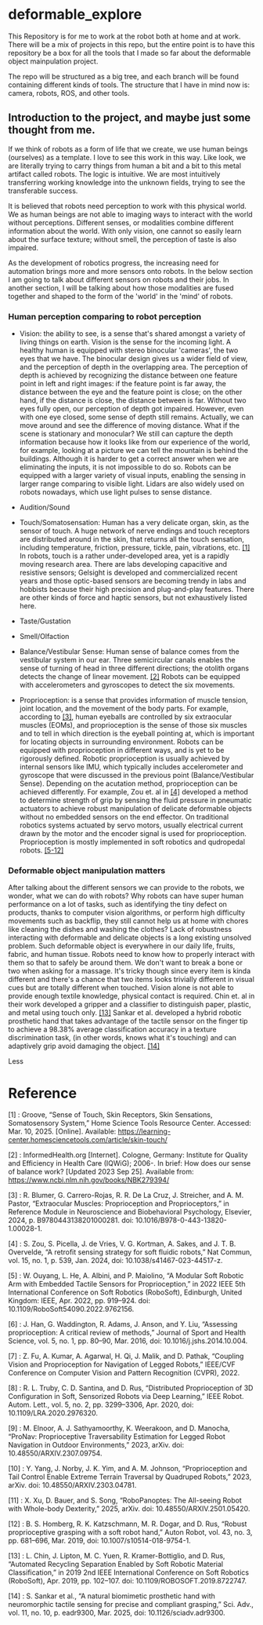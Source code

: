 # deformable_explore
This Repository is for me to work at the robot both at home and at work.
There will be a mix of projects in this repo, but the entire point is to have this repository be a box for all the tools that I made so far about the deformable object mainpulation project. 

The repo will be structured as a big tree, and each branch will be found containing different kinds of tools. The structure that I have in mind now is: camera, robots, ROS, and other tools.

## Introduction to the project, and maybe just some thought from me.
If we think of robots as a form of life that we create, we use human beings (ourselves) as a template. I love to see this work in this way. Like look, we are literally trying to carry things from human a bit and a bit to this metal artifact called robots. The logic is intuitive. We are most intuitively transferring working knowledge into the unknown fields, trying to see the transferable success. 

It is believed that robots need perception to work with this physical world. We as human beings are not able to imaging ways to interact with the world without perceptions. Different senses, or modalities combine different information about the world. With only vision, one cannot so easily learn about the surface texture; without smell, the perception of taste is also impaired. 

As the development of robotics progress, the increasing need for automation brings more and more sensors onto robots. In the below section I am going to talk about different sensors on robots and their jobs. In another section, I will be talking about how those modalities are fused together and shaped to the form of the 'world' in the 'mind' of robots.

### Human perception comparing to robot perception
+ Vision: the ability to see, is a sense that's shared amongst a variety of living things on earth. Vision is the sense for the incoming light. A healthy human is equipped with stereo binocular 'cameras', the two eyes that we have. The binocular design gives us a wider field of view, and the perception of depth in the overlapping area. The perception of depth is achieved by recognizing the distance between one feature point in left and right images: if the feature point is far away, the distance between the eye and the feature point is close; on the other hand, if the distance is close, the distance between is far. Without two eyes fully open, our perception of depth got impaired. However, even with one eye closed, some sense of depth still remains. Actually, we can move around and see the difference of moving distance. What if the scene is stationary and monocular? We still can capture the depth information because how it looks like from our experience of the world, for example, looking at a picture we can tell the mountain is behind the buildings. Although it is harder to get a correct answer when we are eliminating the inputs, it is not impossible to do so. Robots can be equipped with a larger variety of visual inputs, enabling the sensing in larger range comparing to visible light. Lidars are also widely used on robots nowadays, which use light pulses to sense distance. 

+ Audition/Sound

+ Touch/Somatosensation: Human has a very delicate organ, skin, as the sensor of touch. A huge network of nerve endings and touch receptors are distributed around in the skin, that returns all the touch sensation, including temperature, friction, pressure, tickle, pain, vibrations, etc. [[1]](#1) In robots, touch is a rather under-developed area, yet is a rapidly moving research area. There are labs developing capacitive and resistive sensors; Gelsight is developed and commercialized recent years and those optic-based sensors are becoming trendy in labs and hobbists because their high precision and plug-and-play features. There are other kinds of force and haptic sensors, but not exhaustively listed here. 

+ Taste/Gustation
+ Smell/Olfaction
+ Balance/Vestibular Sense: Human sense of balance comes from the vestibular system in our ear. Three semicircular canals enables the sense of turning of head in three different directions; the otolith organs detects the change of linear movement. [[2]](#2) Robots can be equipped with accelerometers and gyroscopes to detect the six movements. 

+ Proprioception: is a sense that provides information of muscle tension, joint location, and the movement of the body parts. For example, according to [[3]](#3), human eyeballs are controlled by six extraocular muscles (EOMs), and proprioception is the sense of those six muscles and to tell in which direction is the eyeball pointing at, which is important for locating objects in surrounding environment. Robots can be equipped with proprioception in different ways, and is yet to be rigorously defined. Robotic proprioception is usually achieved by internal sensors like IMU, which typically includes accelerometer and gyroscope that were discussed in the previous point (Balance/Vestibular Sense). Depending on the acutation method, proprioception can be achieved differently. For example, Zou et. al in [[4]](#4) developed a method to determine strength of grip by sensing the fluid pressure in pneumatic actuators to achieve robust manipulation of delicate deformable objects without no embedded sensors on the end effector. On traditional robotics systems actuated by servo motors, usually electrical current drawn by the motor and the encoder signal is used for proprioception. Proprioception is mostly implemented in soft robotics and qudropedal robots. [[5-12]](#5)


### Deformable object manipulation matters
After talking about the different sensors we can provide to the robots, we wonder, what we can do with robots? Why robots can have super human performance on a lot of tasks, such as identifying the tiny defect on products, thanks to computer vision algorithms, or perform high difficulty movements such as backflip, they still cannot help us at home with chores like cleaning the dishes and washing the clothes? Lack of robustness interacting with deformable and delicate objects is a long existing unsolved problem. Such deformable object is everywhere in our daily life, fruits, fabric, and human tissue. Robots need to know how to properly interact with them so that to safely be around them. We don't want to break a bone or two when asking for a massage. It's tricky though since every item is kinda different and there's a chance that two items looks trivially different in visual cues but are totally different when touched. Vision alone is not able to provide enough textile knowledge, physical contact is required. Chin et. al in their work developed a gripper and a classifier to distinguish paper, plastic, and metal using touch only. [[13]](#13) Sankar et al. developed a hybrid robotic prosthetic hand that takes advantage of the tactile sensor on the finger tip to achieve a 98.38% average classification accuracy in a texture discrimination task, (in other words, knows what it's touching) and can adaptively grip avoid damaging the object. [[14]](#14) 

Less 



# Reference
<a id="1">[1]</a> : Groove, “Sense of Touch, Skin Receptors, Skin Sensations, Somatosensory System,” Home Science Tools Resource Center. Accessed: Mar. 10, 2025. [Online]. Available: https://learning-center.homesciencetools.com/article/skin-touch/

<a id="2">[2]</a> : InformedHealth.org [Internet]. Cologne, Germany: Institute for Quality and Efficiency in Health Care (IQWiG); 2006-. In brief: How does our sense of balance work? [Updated 2023 Sep 25]. Available from: https://www.ncbi.nlm.nih.gov/books/NBK279394/

<a id="3">[3]</a> :  R. Blumer, G. Carrero-Rojas, R. R. De La Cruz, J. Streicher, and A. M. Pastor, “Extraocular Muscles: Proprioception and Proprioceptors,” in Reference Module in Neuroscience and Biobehavioral Psychology, Elsevier, 2024, p. B9780443138201000281. doi: 10.1016/B978-0-443-13820-1.00028-1.

<a id="4">[4]</a> :  S. Zou, S. Picella, J. de Vries, V. G. Kortman, A. Sakes, and J. T. B. Overvelde, “A retrofit sensing strategy for soft fluidic robots,” Nat Commun, vol. 15, no. 1, p. 539, Jan. 2024, doi: 10.1038/s41467-023-44517-z.

<a id="5">[5]</a> :  W. Ouyang, L. He, A. Albini, and P. Maiolino, “A Modular Soft Robotic Arm with Embedded Tactile Sensors for Proprioception,” in 2022 IEEE 5th International Conference on Soft Robotics (RoboSoft), Edinburgh, United Kingdom: IEEE, Apr. 2022, pp. 919–924. doi: 10.1109/RoboSoft54090.2022.9762156.

<a id="6">[6]</a> :  J. Han, G. Waddington, R. Adams, J. Anson, and Y. Liu, “Assessing proprioception: A critical review of methods,” Journal of Sport and Health Science, vol. 5, no. 1, pp. 80–90, Mar. 2016, doi: 10.1016/j.jshs.2014.10.004.

<a id="7">[7]</a> :  Z. Fu, A. Kumar, A. Agarwal, H. Qi, J. Malik, and D. Pathak, “Coupling Vision and Proprioception for Navigation of Legged Robots,” IEEE/CVF Conference on Computer Vision and Pattern Recognition (CVPR), 2022.

<a id="8">[8]</a> :  R. L. Truby, C. D. Santina, and D. Rus, “Distributed Proprioception of 3D Configuration in Soft, Sensorized Robots via Deep Learning,” IEEE Robot. Autom. Lett., vol. 5, no. 2, pp. 3299–3306, Apr. 2020, doi: 10.1109/LRA.2020.2976320.

<a id="9">[9]</a> :  M. Elnoor, A. J. Sathyamoorthy, K. Weerakoon, and D. Manocha, “ProNav: Proprioceptive Traversability Estimation for Legged Robot Navigation in Outdoor Environments,” 2023, arXiv. doi: 10.48550/ARXIV.2307.09754.

<a id="10">[10]</a> :  Y. Yang, J. Norby, J. K. Yim, and A. M. Johnson, “Proprioception and Tail Control Enable Extreme Terrain Traversal by Quadruped Robots,” 2023, arXiv. doi: 10.48550/ARXIV.2303.04781.

<a id="11">[11]</a> :  X. Xu, D. Bauer, and S. Song, “RoboPanoptes: The All-seeing Robot with Whole-body Dexterity,” 2025, arXiv. doi: 10.48550/ARXIV.2501.05420.

<a id="12">[12]</a> :  B. S. Homberg, R. K. Katzschmann, M. R. Dogar, and D. Rus, “Robust proprioceptive grasping with a soft robot hand,” Auton Robot, vol. 43, no. 3, pp. 681–696, Mar. 2019, doi: 10.1007/s10514-018-9754-1.

<a id="13">[13]</a> :  L. Chin, J. Lipton, M. C. Yuen, R. Kramer-Bottiglio, and D. Rus, “Automated Recycling Separation Enabled by Soft Robotic Material Classification,” in 2019 2nd IEEE International Conference on Soft Robotics (RoboSoft), Apr. 2019, pp. 102–107. doi: 10.1109/ROBOSOFT.2019.8722747.

<a id="14">[14]</a> :  S. Sankar et al., “A natural biomimetic prosthetic hand with neuromorphic tactile sensing for precise and compliant grasping,” Sci. Adv., vol. 11, no. 10, p. eadr9300, Mar. 2025, doi: 10.1126/sciadv.adr9300.
